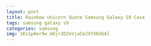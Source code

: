 ```yaml
---
layout: post
title: Rainbow Unicorn Quote Samsung Galaxy S9 Case
tags: samsung galaxy s9
categories: samsung
img: 1Ks1pAer9w_mDjr2DZeVjaCmJXYXKXbAl
---
```

